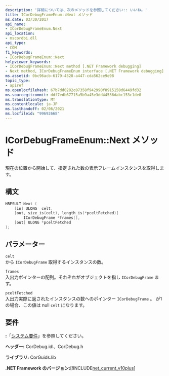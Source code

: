 ```yaml
---
description: '詳細については、次のメソッドを参照してください:: いいね。'
title: ICorDebugFrameEnum::Next メソッド
ms.date: 03/30/2017
api_name:
- ICorDebugFrameEnum.Next
api_location:
- mscordbi.dll
api_type:
- COM
f1_keywords:
- ICorDebugFrameEnum::Next
helpviewer_keywords:
- ICorDebugFrameEnum::Next method [.NET Framework debugging]
- Next method, ICorDebugFrameEnum interface [.NET Framework debugging]
ms.assetid: 0bc96acb-6179-4328-a447-cda562ce9e98
topic_type:
- apiref
ms.openlocfilehash: 67b7dd0282c07358f942990f8915150d6449fd32
ms.sourcegitcommit: ddf7edb67715a5b9a45e3dd44536dabc153c1de0
ms.translationtype: MT
ms.contentlocale: ja-JP
ms.lasthandoff: 02/06/2021
ms.locfileid: "99692668"
---
```

# <a name="icordebugframeenumnext-method"></a>ICorDebugFrameEnum::Next メソッド

現在の位置から開始して、指定された数の表示フレームインスタンスを取得します。  
  
## <a name="syntax"></a>構文  
  
```cpp  
HRESULT Next (  
    [in] ULONG  celt,  
    [out, size_is(celt), length_is(*pceltFetched)]  
        ICorDebugFrame *frames[],  
    [out] ULONG *pceltFetched  
);  
```  
  
## <a name="parameters"></a>パラメーター  

 `celt`  
 から `ICorDebugFrame` 取得するインスタンスの数。  
  
 `frames`  
 入出力ポインターの配列。それぞれがオブジェクトを指し `ICorDebugFrame` ます。  
  
 `pceltFetched`  
 入出力実際に返されたインスタンスの数へのポインター `ICorDebugFrame` 。 が1の場合、この値は null `celt` になります。  
  
## <a name="requirements"></a>要件  

 **:**「[システム要件](../../get-started/system-requirements.md)」を参照してください。  
  
 **ヘッダー:** CorDebug.idl、CorDebug.h  
  
 **ライブラリ:** CorGuids.lib  
  
 **.NET Framework のバージョン:**[!INCLUDE[net_current_v10plus](../../../../includes/net-current-v10plus-md.md)]
